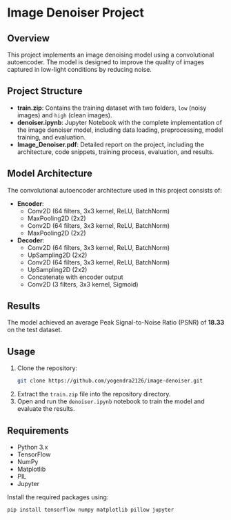 # Image Denoiser Project

## Overview
This project implements an image denoising model using a convolutional autoencoder. The model is designed to improve the quality of images captured in low-light conditions by reducing noise.

## Project Structure
- **train.zip**: Contains the training dataset with two folders, `low` (noisy images) and `high` (clean images).
- **denoiser.ipynb**: Jupyter Notebook with the complete implementation of the image denoiser model, including data loading, preprocessing, model training, and evaluation.
- **Image_Denoiser.pdf**: Detailed report on the project, including the architecture, code snippets, training process, evaluation, and results.

## Model Architecture
The convolutional autoencoder architecture used in this project consists of:
- **Encoder**:
  - Conv2D (64 filters, 3x3 kernel, ReLU, BatchNorm)
  - MaxPooling2D (2x2)
  - Conv2D (64 filters, 3x3 kernel, ReLU, BatchNorm)
  - MaxPooling2D (2x2)
- **Decoder**:
  - Conv2D (64 filters, 3x3 kernel, ReLU, BatchNorm)
  - UpSampling2D (2x2)
  - Conv2D (64 filters, 3x3 kernel, ReLU, BatchNorm)
  - UpSampling2D (2x2)
  - Concatenate with encoder output
  - Conv2D (3 filters, 3x3 kernel, Sigmoid)

## Results
The model achieved an average Peak Signal-to-Noise Ratio (PSNR) of **18.33** on the test dataset.

## Usage
1. Clone the repository:
    ```sh
    git clone https://github.com/yogendra2126/image-denoiser.git
    ```
2. Extract the `train.zip` file into the repository directory.
3. Open and run the `denoiser.ipynb` notebook to train the model and evaluate the results.

## Requirements
- Python 3.x
- TensorFlow
- NumPy
- Matplotlib
- PIL
- Jupyter

Install the required packages using:
```sh
pip install tensorflow numpy matplotlib pillow jupyter
